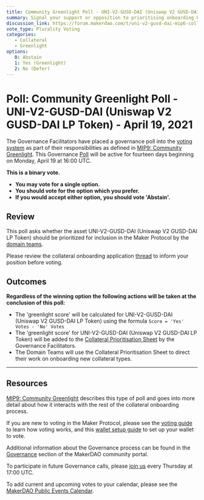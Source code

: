 ```yaml
---
title: Community Greenlight Poll - UNI-V2-GUSD-DAI (Uniswap V2 GUSD-DAI LP Token) - April 19, 2021
summary: Signal your support or opposition to prioritising onboarding UNI-V2-GUSD-DAI (Uniswap V2 GUSD-DAI LP Token). 
discussion_link: https://forum.makerdao.com/t/uni-v2-gusd-dai-mip6-collateral-onboarding-application/7059
vote_type: Plurality Voting
categories:
   - Collateral
   - Greenlight
options:
   0: Abstain
   1: Yes (Greenlight)
   2: No (Defer)
---
```

# Poll: Community Greenlight Poll - UNI-V2-GUSD-DAI (Uniswap V2 GUSD-DAI LP Token) - April 19, 2021

The Governance Facilitators have placed a governance poll into the [voting system](https://vote.makerdao.com/polling) as part of their responsibilities as defined in [MIP9: Community Greenlight](https://github.com/makerdao/mips/blob/master/MIP9/mip9.md). This Governance [Poll](https://community-development.makerdao.com/en/learn/governance/on-chain-gov) will be active for fourteen days beginning on Monday, April 19 at 16:00 UTC.

**This is a binary vote.** 
- **You may vote for a single option.** 
- **You should vote for the option which you prefer.**
- **If you would accept either option, you should vote 'Abstain'.**

## Review

This poll asks whether the asset UNI-V2-GUSD-DAI (Uniswap V2 GUSD-DAI LP Token) should be prioritized for inclusion in the Maker Protocol by the [domain teams](https://github.com/makerdao/mips/blob/master/MIP7/mip7.md#mip7c2-the-current-domain-roles-list). 

Please review the collateral onboarding application [thread](https://forum.makerdao.com/t/uni-v2-gusd-dai-mip6-collateral-onboarding-application/7059) to inform your position before voting.

## Outcomes

**Regardless of the winning option the following actions will be taken at the conclusion of this poll:**
* The 'greenlight score' will be calculated for UNI-V2-GUSD-DAI (Uniswap V2 GUSD-DAI LP Token) using the formula `Score = 'Yes' Votes - 'No' Votes`
* The 'greenlight score' for UNI-V2-GUSD-DAI (Uniswap V2 GUSD-DAI LP Token) will be added to the [Collateral Prioritisation Sheet](https://docs.google.com/spreadsheets/d/1IX9e2fyfz7djtDMKn5gMyGsyFxHoY75GncMbAjnSXrM/edit#gid=0) by the Governance Facilitators.
* The Domain Teams will use the Collateral Prioritisation Sheet to direct their work on onboarding new collateral types.

---

## Resources

[MIP9: Community Greenlight](https://github.com/makerdao/mips/blob/master/MIP9/mip9.md) describes this type of poll and goes into more detail about how it interacts with the rest of the collateral onboarding process.

If you are new to voting in the Maker Protocol, please see the [voting guide](https://community-development.makerdao.com/en/learn/governance/how-voting-works/) to learn how voting works, and this [wallet setup guide](https://community-development.makerdao.com/en/learn/governance/voting-setup/) to set up your wallet to vote.

Additional information about the Governance process can be found in the [Governance](https://community-development.makerdao.com/en/learn/governance) section of the MakerDAO community portal.

To participate in future Governance calls, please [join us](https://github.com/makerdao/community/tree/master/governance/governance-and-risk-meetings) every Thursday at 17:00 UTC.

To add current and upcoming votes to your calendar, please see the [MakerDAO Public Events Calendar](https://calendar.google.com/calendar/embed?src=makerdao.com_3efhm2ghipksegl009ktniomdk%40group.calendar.google.com&ctz=UTC&mode=week&showCalendars=0&showPrint=0).